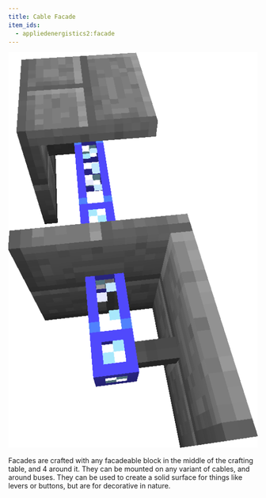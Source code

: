 ```yaml
---
title: Cable Facade
item_ids:
  - appliedenergistics2:facade
---
```


![A picture of some stone brick facades.](../../../public/assets/large/facade.png)

Facades are crafted with any facadeable block in the middle of the crafting table, and
4 <ItemLink id="appliedenergistics2:cable_anchor" /> around it. They can be mounted on any variant of cables, and
around buses. They can be used to create a solid surface for things like levers or buttons,
but are for decorative in nature.
